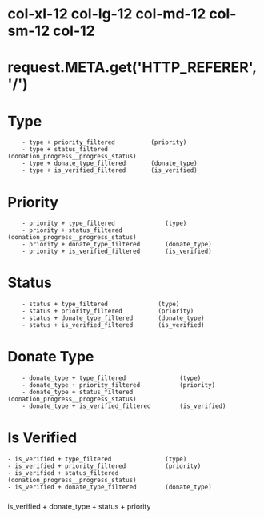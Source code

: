 # col-xl-12 col-lg-12 col-md-12 col-sm-12 col-12
# request.META.get('HTTP_REFERER', '/')
# Type
        - type + priority_filtered          (priority)
        - type + status_filtered            (donation_progress__progress_status)
        - type + donate_type_filtered       (donate_type)
        - type + is_verified_filtered       (is_verified)

# Priority
        - priority + type_filtered              (type)
        - priority + status_filtered            (donation_progress__progress_status)
        - priority + donate_type_filtered       (donate_type)
        - priority + is_verified_filtered       (is_verified)

# Status
        - status + type_filtered              (type)
        - status + priority_filtered          (priority)
        - status + donate_type_filtered       (donate_type)
        - status + is_verified_filtered       (is_verified)

# Donate Type
        - donate_type + type_filtered               (type)
        - donate_type + priority_filtered           (priority)
        - donate_type + status_filtered             (donation_progress__progress_status)
        - donate_type + is_verified_filtered        (is_verified)

# Is Verified
    - is_verified + type_filtered               (type)
    - is_verified + priority_filtered           (priority)
    - is_verified + status_filtered             (donation_progress__progress_status)
    - is_verified + donate_type_filtered        (donate_type)



###
 is_verified + donate_type + status + priority